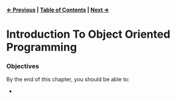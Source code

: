 #### [⇐ Previous](./05-call-apply-bind.md) | [Table of Contents](./../readme.md) | [Next ⇒](./07-constructor-functions.md)

# Introduction To Object Oriented Programming

### Objectives

By the end of this chapter, you should be able to:

*

